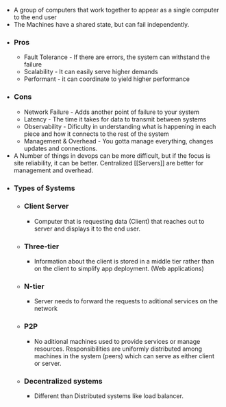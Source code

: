 - A group of computers that work together to appear as a single computer to the end user
- The Machines have a shared state, but can fail independently.
- ### Pros
    - Fault Tolerance - If there are errors, the system can withstand the failure
    - Scalability - It can easily serve higher demands
    - Performant - it can coordinate to yield higher performance
- ### Cons
    - Network Failure - Adds another point of failure to your system
    - Latency - The time it takes for data to transmit between systems
    - Observability - Dificulty in understanding what is happening in each piece and how it connects to the rest of the system
    - Management & Overhead - You gotta manage everything, changes updates and connections.
- A Number of things in devops can be more difficult, but if the focus is site reliability, it can be better. Centralized [[Servers]] are better for management and overhead.
- ### Types of Systems
    - ### Client Server
        - Computer that is requesting data (Client) that reaches out to server and displays it to the end user.
    - ### Three-tier
        - Information about the client is stored in a middle tier rather than on the client to simplify app deployment. (Web applications)
    - ### N-tier
        - Server needs to forward the requests to aditional services on the network
    - ### P2P
        - No aditional machines used to provide services or manage resources. Responsibilities are uniformly distributed among machines in the system (peers) which can serve as either client or server.
    - ### Decentralized systems
        - Different than Distributed systems like load balancer.
